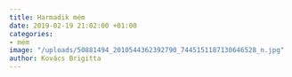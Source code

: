 ```yaml
---
title: Harmadik mém
date: 2019-02-19 21:02:00 +01:00
categories:
- mém
image: "/uploads/50881494_2010544362392790_7445151187130646528_n.jpg"
author: Kovács Brigitta
---
```

